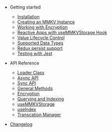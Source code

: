 - Getting started

  - [Installation](gettingstarted.md)
  - [Creating an MMKV Instance](creatinginstance.md)
  - [Working with Encryption](workingwithencryption.md)
  - [Reactive Apps with useMMKVStorage Hook](usemmkvstorage.md)
  - [Value Lifecycle Control](transcationmanager.md)
  - [Supported Data Types](datatypes.md)
  - [Redux persist support](redux-persist.md)
  - [Testing with Jest](mockjest.md)

- API Reference

  - [Loader Class](loaderclass.md)
  - [Async API](asyncapi.md)
  - [Sync API](callbackapi.md)
  - [General Methods](generalmethods.md)
  - [Encryption](encryption.md)
  - [Querying and Indexing](queryingandindexing.md)
  - [useMMKVStorage](usemmkvstorage.md)
  - [useIndex](useindex.md)
  - [Transcation Manager](transactionmanager.md)

- [Changelog](changelog.md)
